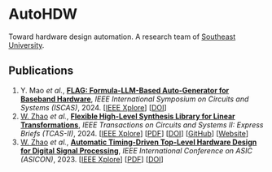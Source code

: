 # AutoHDW
Toward hardware design automation.
A research team of [Southeast University](https://www.seu.edu.cn/english/).

## Publications
1. Y. Mao *et al.*, [**FLAG: Formula-LLM-Based Auto-Generator for Baseband Hardware**](https://ieeexplore.ieee.org/document/10558482),
  *IEEE International Symposium on Circuits and Systems (ISCAS)*, 2024.
   [[IEEE Xplore](https://ieeexplore.ieee.org/document/10558482)]
   [[DOI](https://doi.org/10.1109/ISCAS58744.2024.10558482)]
2. [W. Zhao](https://wqzhao.org) *et al.*, [**Flexible High-Level Synthesis Library for Linear Transformations**](https://ieeexplore.ieee.org/document/10437992),
  *IEEE Transactions on Circuits and Systems II: Express Briefs (TCAS-II)*, 2024.
   [[IEEE Xplore](https://ieeexplore.ieee.org/document/10437992)]
   [[PDF](https://wqzhao.org/assets/zhao2024flexible.pdf)]
   [[DOI](https://doi.org/10.1109/TCSII.2024.3366282)]
   [[GitHub](https://github.com/autohdw/flames)]
   [[Website](https://flames.autohdw.com)]
3. [W. Zhao](https://wqzhao.org) *et al.*, [**Automatic Timing-Driven Top-Level Hardware Design for Digital Signal Processing**](https://ieeexplore.ieee.org/document/10396119),
  *IEEE International Conference on ASIC (ASICON)*, 2023.
   [[IEEE Xplore](https://ieeexplore.ieee.org/document/10396119)]
   [[PDF](https://wqzhao.org/assets/zhao2023automatic.pdf)]
   [[DOI](https://doi.org/10.1109/ASICON58565.2023.10396119)]
